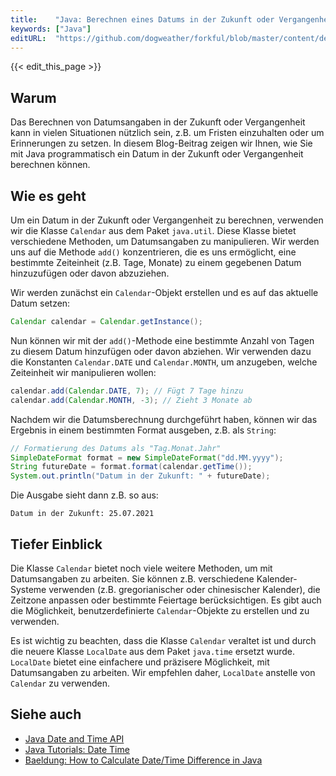 ```yaml
---
title:    "Java: Berechnen eines Datums in der Zukunft oder Vergangenheit"
keywords: ["Java"]
editURL:  "https://github.com/dogweather/forkful/blob/master/content/de/java/calculating-a-date-in-the-future-or-past.md"
---
```


{{< edit_this_page >}}

## Warum

Das Berechnen von Datumsangaben in der Zukunft oder Vergangenheit kann in vielen Situationen nützlich sein, z.B. um Fristen einzuhalten oder um Erinnerungen zu setzen. In diesem Blog-Beitrag zeigen wir Ihnen, wie Sie mit Java programmatisch ein Datum in der Zukunft oder Vergangenheit berechnen können.

## Wie es geht

Um ein Datum in der Zukunft oder Vergangenheit zu berechnen, verwenden wir die Klasse `Calendar` aus dem Paket `java.util`. Diese Klasse bietet verschiedene Methoden, um Datumsangaben zu manipulieren. Wir werden uns auf die Methode `add()` konzentrieren, die es uns ermöglicht, eine bestimmte Zeiteinheit (z.B. Tage, Monate) zu einem gegebenen Datum hinzuzufügen oder davon abzuziehen.

Wir werden zunächst ein `Calendar`-Objekt erstellen und es auf das aktuelle Datum setzen:

```Java
Calendar calendar = Calendar.getInstance();
```

Nun können wir mit der `add()`-Methode eine bestimmte Anzahl von Tagen zu diesem Datum hinzufügen oder davon abziehen. Wir verwenden dazu die Konstanten `Calendar.DATE` und `Calendar.MONTH`, um anzugeben, welche Zeiteinheit wir manipulieren wollen:

```Java
calendar.add(Calendar.DATE, 7); // Fügt 7 Tage hinzu
calendar.add(Calendar.MONTH, -3); // Zieht 3 Monate ab
```

Nachdem wir die Datumsberechnung durchgeführt haben, können wir das Ergebnis in einem bestimmten Format ausgeben, z.B. als `String`:

```Java
// Formatierung des Datums als "Tag.Monat.Jahr"
SimpleDateFormat format = new SimpleDateFormat("dd.MM.yyyy");
String futureDate = format.format(calendar.getTime());
System.out.println("Datum in der Zukunft: " + futureDate);
```

Die Ausgabe sieht dann z.B. so aus:

```Console
Datum in der Zukunft: 25.07.2021
```

## Tiefer Einblick

Die Klasse `Calendar` bietet noch viele weitere Methoden, um mit Datumsangaben zu arbeiten. Sie können z.B. verschiedene Kalender-Systeme verwenden (z.B. gregorianischer oder chinesischer Kalender), die Zeitzone anpassen oder bestimmte Feiertage berücksichtigen. Es gibt auch die Möglichkeit, benutzerdefinierte `Calendar`-Objekte zu erstellen und zu verwenden.

Es ist wichtig zu beachten, dass die Klasse `Calendar` veraltet ist und durch die neuere Klasse `LocalDate` aus dem Paket `java.time` ersetzt wurde. `LocalDate` bietet eine einfachere und präzisere Möglichkeit, mit Datumsangaben zu arbeiten. Wir empfehlen daher, `LocalDate` anstelle von `Calendar` zu verwenden.

## Siehe auch

- [Java Date and Time API](https://docs.oracle.com/javase/8/docs/api/java/time/package-summary.html)
- [Java Tutorials: Date Time](https://docs.oracle.com/javase/tutorial/datetime/index.html)
- [Baeldung: How to Calculate Date/Time Difference in Java](https://www.baeldung.com/java-date-difference)